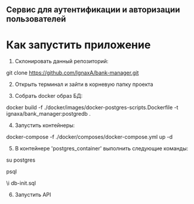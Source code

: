 ## Сервис для аутентификации и авторизации пользователей

# Как запустить приложение

1. Склонировать данный репозиторий:

git clone https://github.com/IgnaxA/bank-manager.git

2. Открыть терминал и зайти в корневую папку проекта

3. Собрать docker образ БД:

docker build -f ./docker/images/docker-postgres-scripts.Dockerfile -t ignaxa/bank_manager:postgredb .

4. Запустить контейнеры:

docker-compose -f ./docker/composes/docker-compose.yml up -d

5. В контейнере 'postgres_container' выполнить следующие команды:

su postgres

psql

\i db-init.sql

6. Запустить API